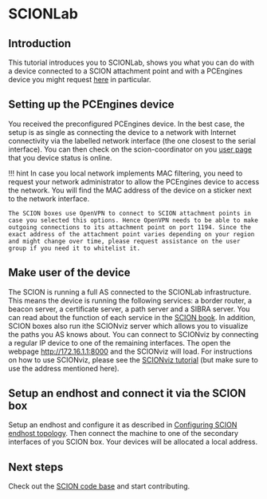 # SCIONLab

## Introduction

This tutorial introduces you to SCIONLab, shows you what you can do with a device connected to a SCION attachment point and with a PCEngines device you might request [here](https://coord.scionproto.net) in particular.

## Setting up the PCEngines device

You received the preconfigured PCEngines device. In the best case, the setup is as single as connecting the device to a network with Internet connectivity via the labelled network interface (the one closest to the serial interface).
You can then check on the scion-coordinator on you [user page](https://coord.scionproto.net/#/user) that you device status is online.
    
!!! hint
    In case you local network implements MAC filtering, you need to request your network administrator to allow the PCEngines device to access the network. You will find the MAC address of the device on a sticker next to the network interface.

    The SCION boxes use OpenVPN to connect to SCION attachment points in case you selected this options. Hence OpenVPN needs to be able to make outgoing connections to its attachment point on port 1194. Since the exact address of the attachment point varies depending on your region and might change over time, please request assistance on the user group if you need it to whitelist it.

## Make user of the device

The SCION is running a full AS connected to the SCIONLab infrastructure. This means the device is running the following services: a border router, a beacon server, a certificate server, a path server and a SIBRA server. You can read about the function of each service in the [SCION book](https://www.scion-architecture.net/pdf/SCION-book.pdf).
In addition, SCION boxes also run ithe SCIONviz server which allows you to visualize the paths you AS knows about. You can connect to SCIONviz by connecting a regular IP device to one of the remaining interfaces. The open the webpage http://172.16.1.1:8000 and the SCIONviz will load. For instructions on how to use SCIONviz, please see the [SCIONviz tutorial](/as_visualization/browser_asviz.md) (but make sure to use the address mentioned here).

## Setup an endhost and connect it via the SCION box

Setup an endhost and configure it as described in [Configuring SCION endhost topology](/general\_scion\_configuration/setup\_endhost/).
Then connect the machine to one of the secondary interfaces of you SCION box. Your devices will be allocated a local address.

## Next steps

Check out the [SCION code base](https://github.com/netsec-ethz/scion) and start contributing.
